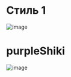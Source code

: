 # Стиль 1
![image](https://github.com/akechipls/mcfujiwaraStyles/assets/81432836/637e8315-0826-4e59-9d8d-dabdb921cfac)
# purpleShiki
![image](https://github.com/akechipls/mcfujiwaraStyles/assets/81432836/fdecbced-2160-49ea-af4e-5cf5c8834cc5)
